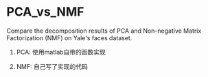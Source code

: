 # PCA_vs_NMF
Compare the decomposition results of PCA and Non-negative Matrix Factorization (NMF) on Yale's faces dataset.

1) PCA:
  使用matlab自带的函数实现
  
2) NMF:
  自己写了实现的代码
